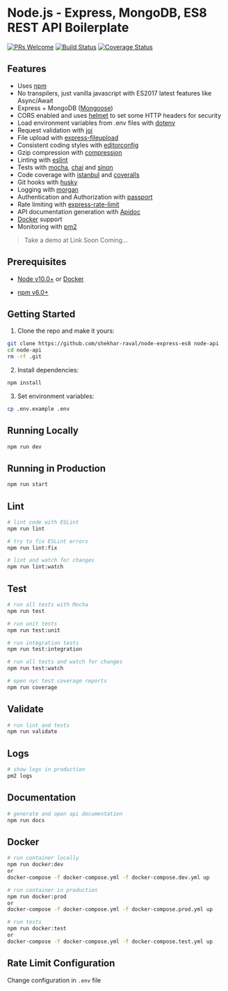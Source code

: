 # Node.js - Express, MongoDB, ES8 REST API Boilerplate

[![PRs Welcome](https://img.shields.io/badge/PRs-welcome-brightgreen.svg?style=flat-square)](http://makeapullrequest.com) [![Build Status](https://travis-ci.org/ridhamtarpara/express-es8-rest-boilerplate.svg?branch=master)](https://travis-ci.org/ridhamtarpara/express-es8-rest-boilerplate) [![Coverage Status](https://coveralls.io/repos/github/ridhamtarpara/express-es8-rest-boilerplate/badge.svg?branch=master)](https://coveralls.io/github/ridhamtarpara/express-es8-rest-boilerplate?branch=master)


## Features
 - Uses [npm](https://npmjs.com)
 - No transpilers, just vanilla javascript with ES2017 latest features like Async/Await
 - Express + MongoDB ([Mongoose](http://mongoosejs.com/))
 - CORS enabled and uses [helmet](https://github.com/helmetjs/helmet) to set some HTTP headers for security
 - Load environment variables from .env files with [dotenv](https://github.com/rolodato/dotenv-safe)
 - Request validation with [joi](https://github.com/hapijs/joi)
 - File upload with [express-fileupload](https://www.npmjs.com/package/express-fileupload)
 - Consistent coding styles with [editorconfig](http://editorconfig.org)
 - Gzip compression with [compression](https://github.com/expressjs/compression)
 - Linting with [eslint](http://eslint.org)
 - Tests with [mocha](https://mochajs.org), [chai](http://chaijs.com) and [sinon](http://sinonjs.org)
 - Code coverage with [istanbul](https://istanbul.js.org) and [coveralls](https://coveralls.io)
 - Git hooks with [husky](https://github.com/typicode/husky)
 - Logging with [morgan](https://github.com/expressjs/morgan)
 - Authentication and Authorization with [passport](http://passportjs.org)
 - Rate limiting with [express-rate-limit](https://www.npmjs.com/package/express-rate-limit)
 - API documentation generation with [Apidoc](http://apidocjs.com)
 - [Docker](https://www.docker.com/) support
 - Monitoring with [pm2](https://github.com/Unitech/pm2)

 > Take a demo at Link Soon Coming...

## Prerequisites
 - [Node v10.0+](https://nodejs.org/en/download/current/) or [Docker](https://www.docker.com/)

- [npm v6.0+](https://www.npmjs.com)

## Getting Started

1. Clone the repo and make it yours:

```bash
git clone https://github.com/shekhar-raval/node-express-es8 node-api
cd node-api
rm -rf .git
```

2. Install dependencies:

```bash
npm install
```

3. Set environment variables:

```bash
cp .env.example .env
```

## Running Locally

```bash
npm run dev
```

## Running in Production

```bash
npm run start
```

## Lint

```bash
# lint code with ESLint
npm run lint

# try to fix ESLint errors
npm run lint:fix

# lint and watch for changes
npm run lint:watch
```

## Test

```bash
# run all tests with Mocha
npm run test

# run unit tests
npm run test:unit

# run integration tests
npm run test:integration

# run all tests and watch for changes
npm run test:watch

# open nyc test coverage reports
npm run coverage
```

## Validate

```bash
# run lint and tests
npm run validate
```

## Logs

```bash
# show logs in production
pm2 logs
```

## Documentation

```bash
# generate and open api documentation
npm run docs
```

## Docker

```bash
# run container locally
npm run docker:dev
or
docker-compose -f docker-compose.yml -f docker-compose.dev.yml up

# run container in production
npm run docker:prod
or
docker-compose -f docker-compose.yml -f docker-compose.prod.yml up

# run tests
npm run docker:test
or
docker-compose -f docker-compose.yml -f docker-compose.test.yml up
```

## Rate Limit Configuration
Change configuration in `.env` file
